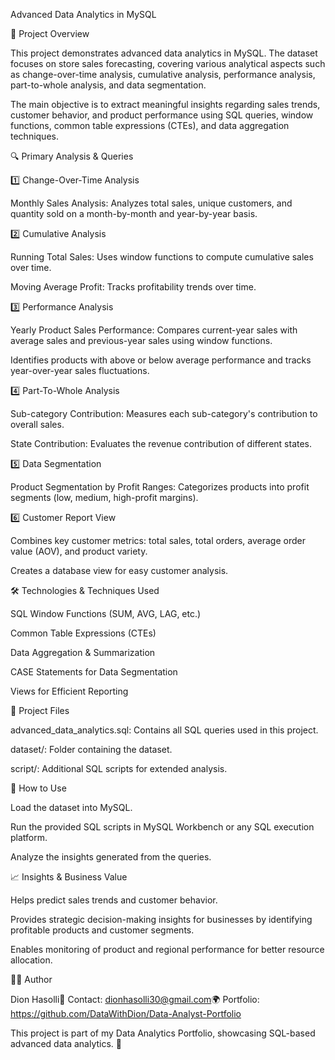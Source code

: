 Advanced Data Analytics in MySQL

📌 Project Overview

This project demonstrates advanced data analytics in MySQL. The dataset focuses on store sales forecasting, covering various analytical aspects such as change-over-time analysis, cumulative analysis, performance analysis, part-to-whole analysis, and data segmentation.

The main objective is to extract meaningful insights regarding sales trends, customer behavior, and product performance using SQL queries, window functions, common table expressions (CTEs), and data aggregation techniques.

🔍 Primary Analysis & Queries

1️⃣ Change-Over-Time Analysis

Monthly Sales Analysis: Analyzes total sales, unique customers, and quantity sold on a month-by-month and year-by-year basis.

2️⃣ Cumulative Analysis

Running Total Sales: Uses window functions to compute cumulative sales over time.

Moving Average Profit: Tracks profitability trends over time.

3️⃣ Performance Analysis

Yearly Product Sales Performance: Compares current-year sales with average sales and previous-year sales using window functions.

Identifies products with above or below average performance and tracks year-over-year sales fluctuations.

4️⃣ Part-To-Whole Analysis

Sub-category Contribution: Measures each sub-category's contribution to overall sales.

State Contribution: Evaluates the revenue contribution of different states.

5️⃣ Data Segmentation

Product Segmentation by Profit Ranges: Categorizes products into profit segments (low, medium, high-profit margins).

6️⃣ Customer Report View

Combines key customer metrics: total sales, total orders, average order value (AOV), and product variety.

Creates a database view for easy customer analysis.

🛠️ Technologies & Techniques Used

SQL Window Functions (SUM, AVG, LAG, etc.)

Common Table Expressions (CTEs)

Data Aggregation & Summarization

CASE Statements for Data Segmentation

Views for Efficient Reporting

📂 Project Files

advanced_data_analytics.sql: Contains all SQL queries used in this project.

dataset/: Folder containing the dataset.

script/: Additional SQL scripts for extended analysis.

🚀 How to Use

Load the dataset into MySQL.

Run the provided SQL scripts in MySQL Workbench or any SQL execution platform.

Analyze the insights generated from the queries.

📈 Insights & Business Value

Helps predict sales trends and customer behavior.

Provides strategic decision-making insights for businesses by identifying profitable products and customer segments.

Enables monitoring of product and regional performance for better resource allocation.

👨‍💻 Author

Dion Hasolli📧 Contact: dionhasolli30@gmail.com🌍 Portfolio: https://github.com/DataWithDion/Data-Analyst-Portfolio

This project is part of my Data Analytics Portfolio, showcasing SQL-based advanced data analytics. 🚀


